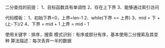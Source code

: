 
二分查找的前提：
1、目标函数具有单调性
2、存在上下界
3、能够通过索引访问

代码模板：
1、初始下界=0，上界=len-1
2、while(下界 <= 上界)
3、mid = 下 +(上-下)/2
4、下界 = mid + 1
   上界 = mid - 1
   
使用关键字：排序，搜索
模式识别：有序或部分有序，基本使用二分搜索及其变种
算法描述：每次丢弃一半的数据